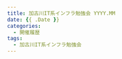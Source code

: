 ```yaml
---
title: 加古川IT系インフラ勉強会 YYYY.MM
date: {{ .Date }}
categories:
  - 開催履歴
tags:
  - 加古川IT系インフラ勉強会
---
```

